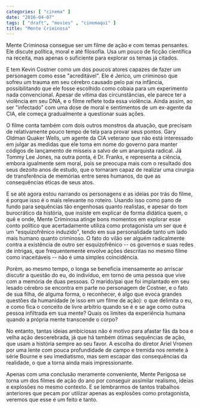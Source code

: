```yaml
---
categories: [ "cinema" ]
date: "2016-04-07"
tags: [ "draft", "movies" , "cinemaqui" ]
title: "Mente Criminosa"
---
```

Mente Criminosa consegue ser um filme de ação e com temas pensantes. Ele
discute política, moral e até filosofia. Usa um pouco de ficção
científica na receita, mas apenas o suficiente para explorar os temas
já citados.

E tem Kevin Costner como um dos poucos atores capazes de fazer um
personagem como esse "acreditável". Ele é Jerico, um criminoso
que sofreu um trauma em seu cérebro causado pelo pai na infância,
possibilitando que ele fosse escolhido como cobaia para um experimento
nada convencional. Apesar de vítima das circunstâncias, ele parece ter
a violência em seu DNA, e o filme reflete toda essa violência. Ainda
assim, ao ser "infectado" com uma dose de moral e sentimentos de um
ex-agente da CIA, ele começa gradualmente a questionar suas ações.

O filme conta também com dois outros monstros da atuação, que precisam
de relativamente pouco tempo de tela para provar seus pontos. Gary Oldman
Quaker Wells, um agente da CIA veterano que não está interessado em
julgar as medidas que ele toma em nome do governo para manter códigos
de lançamento de mísseis a salvo de um anarquista radical. Já Tommy
Lee Jones, na outra ponta, é Dr. Franks, e representa a ciência,
embora igualmente sem moral, pois se preocupa mais com o resultado
dos seus dezoito anos de estudo, que o tornaram capaz de realizar  uma
cirurgia de transferência de memórias entre seres humanos, do que as
consequências éticas de seus atos.

E se até agora estou narrando os personagens e as ideias por trás
do filme, é porque isso é o mais relevante no roteiro. Usando isso
como pano de fundo para sequências tão engenhosas quanto realistas, e
apesar do tom burocrático da história, que insiste em explicar de forma
didática quem, o quê e onde, Mente Criminosa atinge bons momentos em
explorar esse conto político que acertadamente utiliza como protagonista
um ser que é um "esquizofrênico induzido", tendo em sua personalidade
tanto um lado mais humano quanto criminoso. O fato do vilão ser alguém
radicalmente contra a existência de outro ser esquizofrênico -- os
governos e suas redes de intrigas, que frequentemente envolve ações
descritas no mesmo filme como inaceitáveis -- não é uma simples
coincidência.

Porém, ao mesmo tempo, o longa se beneficia imensamente ao arriscar
discutir a questão do eu, do indivíduo, em torno de uma pessoa que
vive com a memória de duas pessoas. O marido/pai que foi implantado
em seu lesado cérebro se encontra em parte no personagem de Costner,
e o fato de sua filha, de alguma forma, o reconhecer, é algo que evoca
grandes questões da humanidade (e isso em um filme de ação): o que
delimita o eu, e como fica o conceito de livre arbítrio quando se é
e se age como outra pessoa infiltrada em sua mente? Quais os limites da
experiência humana quando a própria mente transcende o corpo?

No entanto, tantas ideias ambiciosas não é motivo para afastar fãs da
boa e velha ação descerebrada, já que há também ótimas sequências
de ação, que usam a história sempre ao seu favor. A escolha do
diretor Ariel Vromen por uma lente com pouca profundidade de campo e
tremida nos remete à série Bourne e seu imediatismo, mas sem escapar
das consequências da realidade, o que a torna ainda mais impressionante.

Apenas com uma conclusão meramente conveniente, Mente Perigosa se
torna um dos filmes de ação do ano por conseguir assimilar realismo,
ideias e explosões no mesmo contexto. E se lembrarmos de tantos trabalhos
anteriores que pecam por utilizar apenas as explosões como protagonista,
veremos que esse é um feito e tanto.
